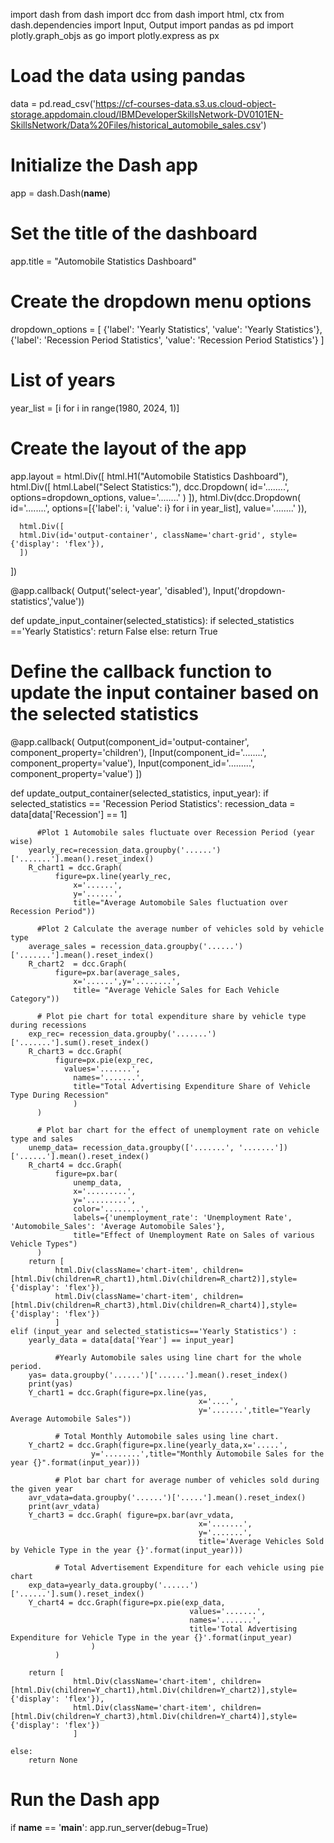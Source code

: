 import dash
from dash import dcc
from dash import html, ctx
from dash.dependencies import Input, Output
import pandas as pd
import plotly.graph_objs as go
import plotly.express as px


  # Load the data using pandas
data = pd.read_csv('https://cf-courses-data.s3.us.cloud-object-storage.appdomain.cloud/IBMDeveloperSkillsNetwork-DV0101EN-SkillsNetwork/Data%20Files/historical_automobile_sales.csv')

  # Initialize the Dash app
app = dash.Dash(__name__)

  # Set the title of the dashboard
app.title = "Automobile Statistics Dashboard"

  # Create the dropdown menu options
dropdown_options = [
      {'label': 'Yearly Statistics', 'value': 'Yearly Statistics'},
      {'label': 'Recession Period Statistics', 'value': 'Recession Period Statistics'}
  ]
  # List of years
year_list = [i for i in range(1980, 2024, 1)]

  # Create the layout of the app
app.layout = html.Div([
      html.H1("Automobile Statistics Dashboard"),
      html.Div([
          html.Label("Select Statistics:"),
          dcc.Dropdown(
              id='........',
             options=dropdown_options,
              value='........'
          )
      ]),
      html.Div(dcc.Dropdown(
              id='........',
              options=[{'label': i, 'value': i} for i in year_list],
              value='........'
          )),
      
      html.Div([
      html.Div(id='output-container', className='chart-grid', style={'display': 'flex'}),
      ]) 
  ])

@app.callback(
      Output('select-year', 'disabled'),
      Input('dropdown-statistics','value'))


def update_input_container(selected_statistics):
    if selected_statistics =='Yearly Statistics':
          return False
    else:
          return True


  # Define the callback function to update the input container based on the selected statistics
@app.callback(
    Output(component_id='output-container', component_property='children'),
    [Input(component_id='........', component_property='value'),
    Input(component_id='.........', component_property='value') ])

def update_output_container(selected_statistics, input_year):
    if selected_statistics == 'Recession Period Statistics':
        recession_data = data[data['Recession'] == 1]

          #Plot 1 Automobile sales fluctuate over Recession Period (year wise)
        yearly_rec=recession_data.groupby('......')['.......'].mean().reset_index()
        R_chart1 = dcc.Graph(
              figure=px.line(yearly_rec,
                  x='......',
                  y='......',
                  title="Average Automobile Sales fluctuation over Recession Period"))

          #Plot 2 Calculate the average number of vehicles sold by vehicle type
        average_sales = recession_data.groupby('......')['.......'].mean().reset_index()
        R_chart2  = dcc.Graph(
              figure=px.bar(average_sales,
                  x='......',y='........',
                  title= "Average Vehicle Sales for Each Vehicle Category"))

          # Plot pie chart for total expenditure share by vehicle type during recessions
        exp_rec= recession_data.groupby('.......')['.......'].sum().reset_index()
        R_chart3 = dcc.Graph(
              figure=px.pie(exp_rec,
                values='.......',
                  names='.......',
                  title="Total Advertising Expenditure Share of Vehicle Type During Recession"
                  )
          )

          # Plot bar chart for the effect of unemployment rate on vehicle type and sales
        unemp_data= recession_data.groupby(['.......', '.......'])['......'].mean().reset_index()
        R_chart4 = dcc.Graph(
              figure=px.bar(
                  unemp_data,
                  x='.........',
                  y='.........',
                  color='........',
                  labels={'unemployment_rate': 'Unemployment Rate', 'Automobile_Sales': 'Average Automobile Sales'},
                  title="Effect of Unemployment Rate on Sales of various Vehicle Types")
          )
        return [
              html.Div(className='chart-item', children=[html.Div(children=R_chart1),html.Div(children=R_chart2)],style={'display': 'flex'}),
              html.Div(className='chart-item', children=[html.Div(children=R_chart3),html.Div(children=R_chart4)],style={'display': 'flex'})
              ]
    elif (input_year and selected_statistics=='Yearly Statistics') :
        yearly_data = data[data['Year'] == input_year]

              #Yearly Automobile sales using line chart for the whole period.
        yas= data.groupby('......')['......'].mean().reset_index()
        print(yas)
        Y_chart1 = dcc.Graph(figure=px.line(yas,
                                              x='....',
                                              y='.......',title="Yearly Average Automobile Sales"))

              # Total Monthly Automobile sales using line chart.
        Y_chart2 = dcc.Graph(figure=px.line(yearly_data,x='.....',
                      y='........',title="Monthly Automobile Sales for the year {}".format(input_year)))

              # Plot bar chart for average number of vehicles sold during the given year
        avr_vdata=data.groupby('......')['.....'].mean().reset_index()
        print(avr_vdata)
        Y_chart3 = dcc.Graph( figure=px.bar(avr_vdata,
                                              x='.......',
                                              y='.......',
                                              title='Average Vehicles Sold by Vehicle Type in the year {}'.format(input_year)))

              # Total Advertisement Expenditure for each vehicle using pie chart
        exp_data=yearly_data.groupby('......')['......'].sum().reset_index()
        Y_chart4 = dcc.Graph(figure=px.pie(exp_data,
                                            values='.......',
                                            names='.......',
                                            title='Total Advertising Expenditure for Vehicle Type in the year {}'.format(input_year)
                      )
              )

        return [
                  html.Div(className='chart-item', children=[html.Div(children=Y_chart1),html.Div(children=Y_chart2)],style={'display': 'flex'}),
                  html.Div(className='chart-item', children=[html.Div(children=Y_chart3),html.Div(children=Y_chart4)],style={'display': 'flex'})
                  ]

    else:
        return None

  # Run the Dash app
if __name__ == '__main__':
      app.run_server(debug=True)


